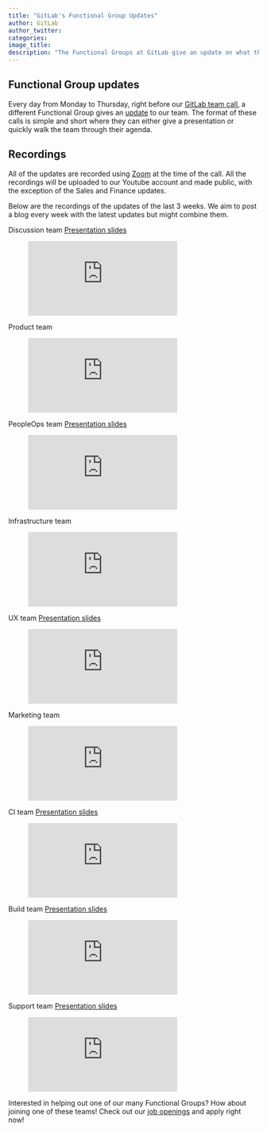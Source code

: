 ```yaml
---
title: "GitLab's Functional Group Updates"
author: GitLab
author_twitter:
categories:
image_title:
description: "The Functional Groups at GitLab give an update on what they've been working on"
---
```


## Functional Group updates

Every day from Monday to Thursday, right before our [GitLab team call](https://about.gitlab.com/handbook/#team-call), a different Functional Group gives an [update](https://about.gitlab.com/handbook/people-operations/functional-group-updates/) to our team.
The format of these calls is simple and short where they can either give a presentation or quickly walk the team through their agenda.

## Recordings

All of the updates are recorded using [Zoom](https://zoom.us) at the time of the call. All the recordings will be uploaded to our Youtube account and made public, with the exception of the Sales and Finance updates.

Below are the recordings of the updates of the last 3 weeks. We aim to post a blog every week with the latest updates but might combine them.

Discussion team
[Presentation slides](http://smcgivern.gitlab.io/discussion-updates/)

<figure class="video_container">
  <iframe src="https://www.youtube.com/embed/8tjVmEe5urI" frameborder="0" allowfullscreen="true"> </iframe>
</figure>

Product team

<figure class="video_container">
  <iframe src="https://www.youtube.com/embed/BysM79IjVzY" frameborder="0" allowfullscreen="true"> </iframe>
</figure>

PeopleOps team
[Presentation slides](https://drive.google.com/open?id=1rr2xRpgOY-tYii8ziqymOMmnylc4R87FPHb45V_Z9u0)

<figure class="video_container">
  <iframe src="https://www.youtube.com/embed/kwWLUx0n3MQ" frameborder="0" allowfullscreen="true"> </iframe>
</figure>

Infrastructure team

<figure class="video_container">
  <iframe src="https://www.youtube.com/embed/I3E24RT1Ajc" frameborder="0" allowfullscreen="true"> </iframe>
</figure>

UX team
[Presentation slides](http://awhildy.gitlab.io/ux-group-update/20170206.html)

<figure class="video_container">
  <iframe src="https://www.youtube.com/embed/cn3Ho8ez110" frameborder="0" allowfullscreen="true"> </iframe>
</figure>

Marketing team

<figure class="video_container">
  <iframe src="https://www.youtube.com/embed/csoEkFRmQXY" frameborder="0" allowfullscreen="true"> </iframe>
</figure>

CI team
[Presentation slides](https://drive.google.com/open?id=0ByS7sH-cFUkiRFlVckRMZGNkMW8)

<figure class="video_container">
  <iframe src="https://www.youtube.com/embed/9K5foaojQAU" frameborder="0" allowfullscreen="true"> </iframe>
</figure>

Build team
[Presentation slides](https://docs.google.com/presentation/d/1LoMiATaCUkq7n0Dc00EvLIFXc59WqjBTDgLs_iZxugs/edit?usp=sharing)

<figure class="video_container">
  <iframe src="https://www.youtube.com/embed/8LhyVRshaV4" frameborder="0" allowfullscreen="true"> </iframe>
</figure>

Support team
[Presentation slides](https://docs.google.com/presentation/d/1EizMPiTJFYm7R7Av6J7DguR_Crgo_t8pufLYKoGC5sU/edit?usp=sharing)

<figure class="video_container">
  <iframe src="https://www.youtube.com/embed/OsEFTeWDBxA" frameborder="0" allowfullscreen="true"> </iframe>
</figure>

Interested in helping out one of our many Functional Groups? How about joining one of these teams! Check out our [job openings](https://about.gitlab.com/jobs)
and apply right now!
